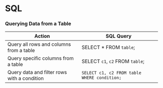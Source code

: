 # SQL

### Querying Data from a Table

| Action                                      | SQL Query                                    |
|---------------------------------------------|----------------------------------------------|
| Query all rows and columns from a table     | SELECT * FROM `table`;                       |
| Query specific columns from a table         | SELECT `c1`, `c2` FROM `table`;              |
| Query data and filter rows with a condition | `SELECT c1, c2 FROM table WHERE condition;` |



